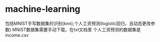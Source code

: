 # machine-learning
包括MNIST手写数据集的识别(knn),个人工资预测(logistic回归，且动态更改参数)
MNIST数据集需要手动下载，在txt文档里
个人工资预测的数据集是income.csv
